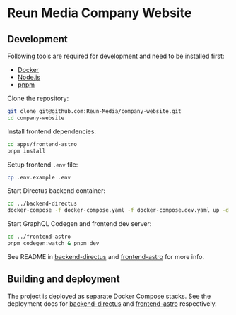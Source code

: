 # Reun Media Company Website

## Development

Following tools are required for development and need to be installed first:

- [Docker](https://www.docker.com/)
- [Node.js](https://nodejs.org/)
- [pnpm](https://pnpm.io/installation)

Clone the repository:

```sh
git clone git@github.com:Reun-Media/company-website.git
cd company-website
```

Install frontend dependencies:

```sh
cd apps/frontend-astro
pnpm install
```

Setup frontend `.env` file:

```sh
cp .env.example .env
```

Start Directus backend container:

```sh
cd ../backend-directus
docker-compose -f docker-compose.yaml -f docker-compose.dev.yaml up -d --build
```

Start GraphQL Codegen and frontend dev server:

```sh
cd ../frontend-astro
pnpm codegen:watch & pnpm dev
```

See README in [backend-directus](apps/backend-directus/README.md) and
[frontend-astro](apps/frontend-astro/README.md) for more info.

## Building and deployment

The project is deployed as separate Docker Compose stacks. See the deployment
docs for
[backend-directus](apps/backend-directus/README.md#building-and-deployment) and
[frontend-astro](apps/frontend-astro/README.md#building-and-deployment)
respectively.

